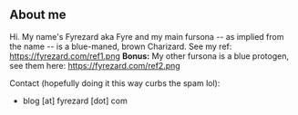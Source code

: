 ## About me

Hi.  My name's Fyrezard aka Fyre and my main fursona -- as implied from the name -- is a blue-maned, brown Charizard. See my ref: <https://fyrezard.com/ref1.png>  **Bonus:** My other fursona is a blue protogen, see them here: <https://fyrezard.com/ref2.png>

Contact (hopefully doing it this way curbs the spam lol):
- blog [at] fyrezard [dot] com
